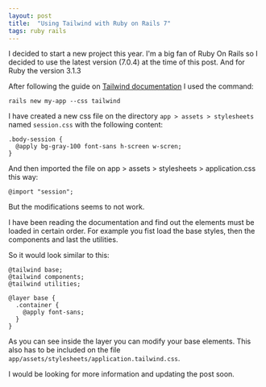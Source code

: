 ```yaml
---
layout: post
title:  "Using Tailwind with Ruby on Rails 7"
tags: ruby rails
---
```


I decided to start a new project this year. I'm a big fan of Ruby On Rails so I
decided to use the latest version (7.0.4) at the time of this post. And for
Ruby the version 3.1.3

After following the guide on [Tailwind documentation](https://tailwindcss.com/docs/guides/ruby-on-rails)
I used the command:

`rails new my-app --css tailwind`

I have created a new css file on the directory `app > assets > stylesheets` named `session.css` with
the following content:

```
.body-session {
  @apply bg-gray-100 font-sans h-screen w-scren;
}
```

And then imported the file on app > assets > stylesheets > application.css this way:

```
@import "session";
```

But the modifications seems to not work.

I have been reading the documentation and find out the elements must be loaded in certain order.
For example you fist load the base styles, then the components and last the utilities.

So it would look similar to this:

```
@tailwind base;
@tailwind components;
@tailwind utilities;

@layer base {
  .container {
    @apply font-sans;
  }
}
```

As you can see inside the layer you can modify your base elements. This also has to be included on
the file `app/assets/stylesheets/application.tailwind.css`.

I would be looking for more information and updating the post soon.